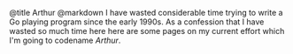 @title		Arthur
@markdown
I have wasted considerable time
trying to write a Go playing program since the early 1990s. As a confession
that I have wasted so much time here here are some pages on my current effort
which I'm going to codename *Arthur*.
